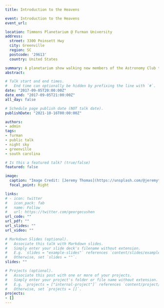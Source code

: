 ```yaml
---
title: Introduction to the Heavens

event: Introduction to the Heavens
event_url: 

location: Timmons Planetarium @ Furman University
address:
  street: 3300 Poinsett Hwy 
  city: Greenville
  region: SC
  postcode: '29613'
  country: United States

summary: A planetarium show walking new members of the Astronomy Club through the night sky. 
abstract: 

# Talk start and end times.
#   End time can optionally be hidden by prefixing the line with `#`.
date: "2017-09-05T20:00:00Z"
date_end: "2017-09-05T21:00:00Z"
all_day: false

# Schedule page publish date (NOT talk date).
publishDate: "2021-10-16T00:00:00Z"

authors: 
- admin
tags: 
- furman
- public talk
- night sky
- greenville
- south carolina

# Is this a featured talk? (true/false)
featured: false

image:
  caption: "Image Credit: [Jeremy Thomas](https://unsplash.com/@jeremythomasphoto)"
  focal_point: Right

links:
# - icon: twitter
#   icon_pack: fab
#   name: Follow
#   url: https://twitter.com/georgecushen
url_code: ""
url_pdf: ""
url_slides: ""
url_video: ""

# Markdown Slides (optional).
#   Associate this talk with Markdown slides.
#   Simply enter your slide deck's filename without extension.
#   E.g. `slides = "example-slides"` references `content/slides/example-slides.md`.
#   Otherwise, set `slides = ""`.
slides: ""

# Projects (optional).
#   Associate this post with one or more of your projects.
#   Simply enter your project's folder or file name without extension.
#   E.g. `projects = ["internal-project"]` references `content/project/deep-learning/index.md`.
#   Otherwise, set `projects = []`.
projects:
- []
---
```


<!-- {{% callout note %}}
Click on the **Slides** button above to view the built-in slides feature.
{{% /callout %}}

Slides can be added in a few ways:

- **Create** slides using Wowchemy's [*Slides*](https://wowchemy.com/docs/managing-content/#create-slides) feature and link using `slides` parameter in the front matter of the talk file
- **Upload** an existing slide deck to `static/` and link using `url_slides` parameter in the front matter of the talk file
- **Embed** your slides (e.g. Google Slides) or presentation video on this page using [shortcodes](https://wowchemy.com/docs/writing-markdown-latex/).

Further event details, including [page elements](https://wowchemy.com/docs/writing-markdown-latex/) such as image galleries, can be added to the body of this page. -->
